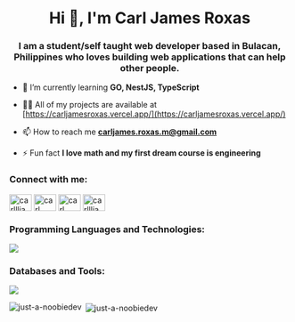 <h1 align="center">Hi 👋, I'm Carl James Roxas</h1>
<h3 align="center">I am a student/self taught web developer based in Bulacan, Philippines who loves building web applications that can help other people.</h3>

- 🌱 I’m currently learning **GO, NestJS, TypeScript**

- 👨‍💻 All of my projects are available at [https://carljamesroxas.vercel.app/](https://carljamesroxas.vercel.app/)

- 📫 How to reach me **carljames.roxas.m@gmail.com**

- ⚡ Fun fact **I love math and my first dream course is engineering**

<h3 align="left">Connect with me:</h3>
<p align="left">
<a href="https://twitter.com/carllljamessss" target="blank"><img align="center" src="https://raw.githubusercontent.com/rahuldkjain/github-profile-readme-generator/master/src/images/icons/Social/twitter.svg" alt="carllljamessss" height="30" width="40" /></a>
<a href="https://linkedin.com/in/carl james roxas" target="blank"><img align="center" src="https://raw.githubusercontent.com/rahuldkjain/github-profile-readme-generator/master/src/images/icons/Social/linked-in-alt.svg" alt="carl james roxas" height="30" width="40" /></a>
<a href="https://fb.com/carl james" target="blank"><img align="center" src="https://raw.githubusercontent.com/rahuldkjain/github-profile-readme-generator/master/src/images/icons/Social/facebook.svg" alt="carl james" height="30" width="40" /></a>
<a href="https://instagram.com/carllljamesss" target="blank"><img align="center" src="https://raw.githubusercontent.com/rahuldkjain/github-profile-readme-generator/master/src/images/icons/Social/instagram.svg" alt="carllljamesss" height="30" width="40" /></a>
</p>

<h3 align="left">Programming Languages and Technologies:</h3>
<p align="left">
  <a href="https://carljamesroxas.vercel.app/">
    <img src="https://skillicons.dev/icons?i=nestjs,ts,go,htmx,graphql,apollo,nextjs,vite,express,materialui,tailwind,php,django,python" />
  </a>
</p>


<h3 align="left">Databases and Tools:</h3>
<p align="left">
  <a href="https://carljamesroxas.vercel.app/">
    <img src="https://skillicons.dev/icons?i=postgres,mongodb,mysql,sqlite,prisma,docker,redis,git,github,postman,supabase,firebase,vscode,npm,yarn" />
  </a>
</p>

<p><img align="left" src="https://github-readme-stats.vercel.app/api/top-langs?username=just-a-noobiedev&show_icons=true&locale=en&layout=compact" alt="just-a-noobiedev" /></p>

<p>&nbsp;<img align="center" src="https://github-readme-stats.vercel.app/api?username=just-a-noobiedev&show_icons=true&locale=en" alt="just-a-noobiedev" /></p>
